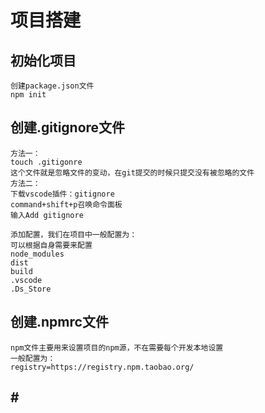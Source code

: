 # 项目搭建 
## 初始化项目
    创建package.json文件
    npm init
## 创建.gitignore文件
    方法一：
    touch .gitigonre
    这个文件就是忽略文件的变动，在git提交的时候只提交没有被忽略的文件
    方法二：
    下载vscode插件：gitignore
    command+shift+p召唤命令面板
    输入Add gitignore

    添加配置，我们在项目中一般配置为：
    可以根据自身需要来配置
    node_modules
    dist
    build
    .vscode
    .Ds_Store
## 创建.npmrc文件
    npm文件主要用来设置项目的npm源，不在需要每个开发本地设置
    一般配置为：
    registry=https://registry.npm.taobao.org/
## \#






